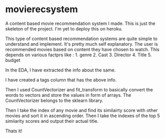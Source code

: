 # movierecsystem
A content based movie recommendation system I made. This is just the skeleton of the project. I'm yet to deploy this on heroku.


This type of content based recommendation systems are quite simple to understand and implement. 
It's pretty much self explanatory. The user is recommended movies based on content they have chosen to watch.
This depends on various factprs like :
     1. genre
     2. Cast
     3. Director
     4. Title
     5. budget
 
 
 In the EDA, I have extracted the info about the same.

I have created a tags column that has the above info.

Then I used CountVectorizer and fit_transform to basically convert the words to vectors and store the values in form of arrays.
The CountVectorizer belongs to the sklearn library.

Then I take the index of any movie and find its similairty score with other movies and sort it in ascending order. Then I take the indexes of the top 5 simiiarity scores and output their actual title.

Thats it!
